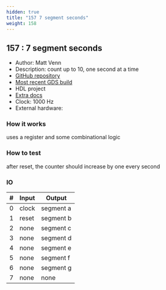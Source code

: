 ```yaml
---
hidden: true
title: "157 7 segment seconds"
weight: 158
---
```


## 157 : 7 segment seconds

* Author: Matt Venn
* Description: count up to 10, one second at a time
* [GitHub repository](https://github.com/TinyTapeout/tt02-verilog-demo)
* [Most recent GDS build](https://github.com/TinyTapeout/tt02-verilog-demo/actions/runs/3594376534)
* HDL project
* [Extra docs]()
* Clock: 1000 Hz
* External hardware: 



### How it works

uses a register and some combinational logic

### How to test

after reset, the counter should increase by one every second

### IO

| # | Input        | Output       |
|---|--------------|--------------|
| 0 | clock  | segment a |
| 1 | reset  | segment b |
| 2 | none  | segment c |
| 3 | none  | segment d |
| 4 | none  | segment e |
| 5 | none  | segment f |
| 6 | none  | segment g |
| 7 | none  | none |
